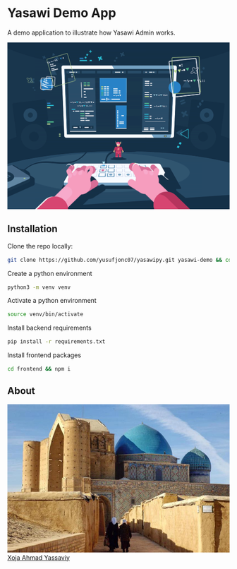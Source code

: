 # Yasawi Demo App

A demo application to illustrate how Yasawi Admin works.

![Repasotory is in development yet](./indevelopment.gif)

## Installation

Clone the repo locally:

```sh
git clone https://github.com/yusufjonc07/yasawipy.git yasawi-demo && cd yasawi-demo
```

Create a python environment

```sh
python3 -m venv venv
```

Activate a python environment

```sh
source venv/bin/activate
```


Install backend requirements

```sh
pip install -r requirements.txt
```

Install frontend packages

```sh
cd frontend && npm i
```
## About
![Xoja Ahmad Yassaviy Maqbarasi](./maqbara.png)
[Xoja Ahmad Yassaviy](https://en.wikipedia.org/wiki/Ahmad_Yasawi)
